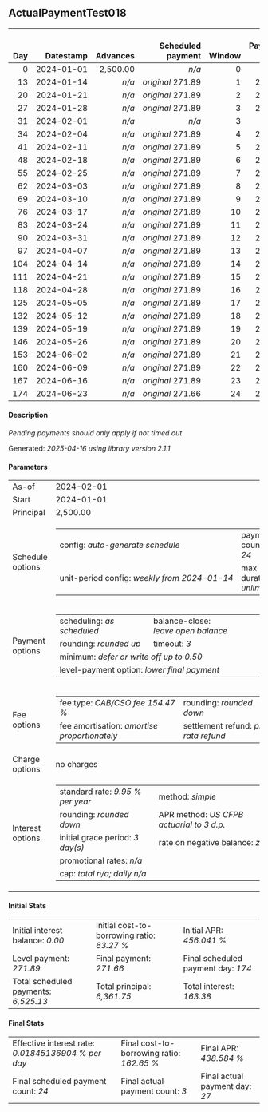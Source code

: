 <h2>ActualPaymentTest018</h2>
<table>
    <thead style="vertical-align: bottom;">
        <th style="text-align: right;">Day</th>
        <th style="text-align: right;">Datestamp</th>
        <th style="text-align: right;">Advances</th>
        <th style="text-align: right;">Scheduled payment</th>
        <th style="text-align: right;">Window</th>
        <th style="text-align: right;">Payment due</th>
        <th style="text-align: right;">Actual payments</th>
        <th style="text-align: right;">Generated payment</th>
        <th style="text-align: right;">Net effect</th>
        <th style="text-align: right;">Payment status</th>
        <th style="text-align: right;">Balance status</th>
        <th style="text-align: right;">Simple interest</th>
        <th style="text-align: right;">New interest</th>
        <th style="text-align: right;">New charges</th>
        <th style="text-align: right;">Principal portion</th>
        <th style="text-align: right;">Fee portion</th>
        <th style="text-align: right;">Interest portion</th>
        <th style="text-align: right;">Charges portion</th>
        <th style="text-align: right;">Fee refund</th>
        <th style="text-align: right;">Principal balance</th>
        <th style="text-align: right;">Fee balance</th>
        <th style="text-align: right;">Interest balance</th>
        <th style="text-align: right;">Charges balance</th>
        <th style="text-align: right;">Settlement figure</th>
        <th style="text-align: right;">Fee refund if&nbsp;settled</th>
    </thead>
    <tr style="text-align: right;">
        <td class="ci00">0</td>
        <td class="ci01" style="white-space: nowrap;">2024-01-01</td>
        <td class="ci02">2,500.00</td>
        <td class="ci03" style="white-space: nowrap;"><i>n/a<i></td>
        <td class="ci04">0</td>
        <td class="ci05">0.00</td>
        <td class="ci06"><i>n/a</i></td>
        <td class="ci07"><i>n/a</i></td>
        <td class="ci08">0.00</td>
        <td class="ci09"><i>none&nbsp;scheduled</i></td>
        <td class="ci10">open</td>
        <td class="ci13">0.0000</td>
        <td class="ci14">0.0000</td>
        <td class="ci15"><i>n/a</i></td>
        <td class="ci16">0.00</td>
        <td class="ci17">0.00</td>
        <td class="ci18">0.00</td>
        <td class="ci19">0.00</td>
        <td class="ci20">0.00</td>
        <td class="ci21">2,500.00</td>
        <td class="ci22">3,861.75</td>
        <td class="ci23">0.0000</td>
        <td class="ci24">0.00</td>
        <td class="ci25">6,361.75</td>
        <td class="ci26">3,861.75</td>
    </tr>
    <tr style="text-align: right;">
        <td class="ci00">13</td>
        <td class="ci01" style="white-space: nowrap;">2024-01-14</td>
        <td class="ci02"><i>n/a</i></td>
        <td class="ci03" style="white-space: nowrap;"><i>original</i> 271.89</td>
        <td class="ci04">1</td>
        <td class="ci05">271.89</td>
        <td class="ci06"><i>confirmed</i>&nbsp;271.89</td>
        <td class="ci07"><i>n/a</i></td>
        <td class="ci08">271.89</td>
        <td class="ci09"><i>payment&nbsp;made</i></td>
        <td class="ci10">open</td>
        <td class="ci13">22.5450</td>
        <td class="ci14">22.5450</td>
        <td class="ci15"><i>n/a</i></td>
        <td class="ci16">97.98</td>
        <td class="ci17">151.37</td>
        <td class="ci18">22.54</td>
        <td class="ci19">0.00</td>
        <td class="ci20">3,573.23</td>
        <td class="ci21">2,402.02</td>
        <td class="ci22">3,710.38</td>
        <td class="ci23">0.0000</td>
        <td class="ci24">0.00</td>
        <td class="ci25">2,539.17</td>
        <td class="ci26">3,573.23</td>
    </tr>
    <tr style="text-align: right;">
        <td class="ci00">20</td>
        <td class="ci01" style="white-space: nowrap;">2024-01-21</td>
        <td class="ci02"><i>n/a</i></td>
        <td class="ci03" style="white-space: nowrap;"><i>original</i> 271.89</td>
        <td class="ci04">2</td>
        <td class="ci05">271.89</td>
        <td class="ci06">271.89&nbsp;<i>timed&nbsp;out</i></td>
        <td class="ci07"><i>n/a</i></td>
        <td class="ci08">0.00</td>
        <td class="ci09"><i>missed&nbsp;payment</i></td>
        <td class="ci10">open</td>
        <td class="ci13">11.6638</td>
        <td class="ci14">11.6638</td>
        <td class="ci15"><i>n/a</i></td>
        <td class="ci16">0.00</td>
        <td class="ci17">0.00</td>
        <td class="ci18">0.00</td>
        <td class="ci19">0.00</td>
        <td class="ci20">3,417.88</td>
        <td class="ci21">2,402.02</td>
        <td class="ci22">3,710.38</td>
        <td class="ci23">11.6638</td>
        <td class="ci24">0.00</td>
        <td class="ci25">2,706.18</td>
        <td class="ci26">3,417.88</td>
    </tr>
    <tr style="text-align: right;">
        <td class="ci00">27</td>
        <td class="ci01" style="white-space: nowrap;">2024-01-28</td>
        <td class="ci02"><i>n/a</i></td>
        <td class="ci03" style="white-space: nowrap;"><i>original</i> 271.89</td>
        <td class="ci04">3</td>
        <td class="ci05">271.89</td>
        <td class="ci06">271.89&nbsp;<i>timed&nbsp;out</i></td>
        <td class="ci07"><i>n/a</i></td>
        <td class="ci08">0.00</td>
        <td class="ci09"><i>missed&nbsp;payment</i></td>
        <td class="ci10">open</td>
        <td class="ci13">11.6638</td>
        <td class="ci14">11.6638</td>
        <td class="ci15"><i>n/a</i></td>
        <td class="ci16">0.00</td>
        <td class="ci17">0.00</td>
        <td class="ci18">0.00</td>
        <td class="ci19">0.00</td>
        <td class="ci20">3,262.52</td>
        <td class="ci21">2,402.02</td>
        <td class="ci22">3,710.38</td>
        <td class="ci23">23.3276</td>
        <td class="ci24">0.00</td>
        <td class="ci25">2,873.20</td>
        <td class="ci26">3,262.52</td>
    </tr>
    <tr style="text-align: right;">
        <td class="ci00">31</td>
        <td class="ci01" style="white-space: nowrap;">2024-02-01</td>
        <td class="ci02"><i>n/a</i></td>
        <td class="ci03" style="white-space: nowrap;"><i>n/a<i></td>
        <td class="ci04">3</td>
        <td class="ci05">0.00</td>
        <td class="ci06"><i>n/a</i></td>
        <td class="ci07"><i>n/a</i></td>
        <td class="ci08">0.00</td>
        <td class="ci09"><i>information&nbsp;only</i></td>
        <td class="ci10">open</td>
        <td class="ci13">6.6650</td>
        <td class="ci14">6.6650</td>
        <td class="ci15"><i>n/a</i></td>
        <td class="ci16">0.00</td>
        <td class="ci17">0.00</td>
        <td class="ci18">0.00</td>
        <td class="ci19">0.00</td>
        <td class="ci20">3,173.74</td>
        <td class="ci21">2,402.02</td>
        <td class="ci22">3,710.38</td>
        <td class="ci23">29.9926</td>
        <td class="ci24">0.00</td>
        <td class="ci25">2,968.65</td>
        <td class="ci26">3,173.74</td>
    </tr>
    <tr style="text-align: right;">
        <td class="ci00">34</td>
        <td class="ci01" style="white-space: nowrap;">2024-02-04</td>
        <td class="ci02"><i>n/a</i></td>
        <td class="ci03" style="white-space: nowrap;"><i>original</i> 271.89</td>
        <td class="ci04">4</td>
        <td class="ci05">271.89</td>
        <td class="ci06"><i>n/a</i></td>
        <td class="ci07"><i>n/a</i></td>
        <td class="ci08">271.89</td>
        <td class="ci09"><i>not&nbsp;yet&nbsp;due</i></td>
        <td class="ci10">open</td>
        <td class="ci13">4.9988</td>
        <td class="ci14">4.9988</td>
        <td class="ci15"><i>n/a</i></td>
        <td class="ci16">93.09</td>
        <td class="ci17">143.81</td>
        <td class="ci18">34.99</td>
        <td class="ci19">0.00</td>
        <td class="ci20">3,107.16</td>
        <td class="ci21">2,308.93</td>
        <td class="ci22">3,566.57</td>
        <td class="ci23">0.0000</td>
        <td class="ci24">0.00</td>
        <td class="ci25">3,040.23</td>
        <td class="ci26">3,107.16</td>
    </tr>
    <tr style="text-align: right;">
        <td class="ci00">41</td>
        <td class="ci01" style="white-space: nowrap;">2024-02-11</td>
        <td class="ci02"><i>n/a</i></td>
        <td class="ci03" style="white-space: nowrap;"><i>original</i> 271.89</td>
        <td class="ci04">5</td>
        <td class="ci05">271.89</td>
        <td class="ci06"><i>n/a</i></td>
        <td class="ci07"><i>n/a</i></td>
        <td class="ci08">271.89</td>
        <td class="ci09"><i>not&nbsp;yet&nbsp;due</i></td>
        <td class="ci10">open</td>
        <td class="ci13">11.2117</td>
        <td class="ci14">11.2117</td>
        <td class="ci15"><i>n/a</i></td>
        <td class="ci16">102.44</td>
        <td class="ci17">158.24</td>
        <td class="ci18">11.21</td>
        <td class="ci19">0.00</td>
        <td class="ci20">2,951.80</td>
        <td class="ci21">2,206.49</td>
        <td class="ci22">3,408.33</td>
        <td class="ci23">0.0000</td>
        <td class="ci24">0.00</td>
        <td class="ci25">2,934.91</td>
        <td class="ci26">2,951.80</td>
    </tr>
    <tr style="text-align: right;">
        <td class="ci00">48</td>
        <td class="ci01" style="white-space: nowrap;">2024-02-18</td>
        <td class="ci02"><i>n/a</i></td>
        <td class="ci03" style="white-space: nowrap;"><i>original</i> 271.89</td>
        <td class="ci04">6</td>
        <td class="ci05">271.89</td>
        <td class="ci06"><i>n/a</i></td>
        <td class="ci07"><i>n/a</i></td>
        <td class="ci08">271.89</td>
        <td class="ci09"><i>not&nbsp;yet&nbsp;due</i></td>
        <td class="ci10">open</td>
        <td class="ci13">10.7143</td>
        <td class="ci14">10.7143</td>
        <td class="ci15"><i>n/a</i></td>
        <td class="ci16">102.63</td>
        <td class="ci17">158.55</td>
        <td class="ci18">10.71</td>
        <td class="ci19">0.00</td>
        <td class="ci20">2,796.44</td>
        <td class="ci21">2,103.86</td>
        <td class="ci22">3,249.78</td>
        <td class="ci23">0.0000</td>
        <td class="ci24">0.00</td>
        <td class="ci25">2,829.09</td>
        <td class="ci26">2,796.44</td>
    </tr>
    <tr style="text-align: right;">
        <td class="ci00">55</td>
        <td class="ci01" style="white-space: nowrap;">2024-02-25</td>
        <td class="ci02"><i>n/a</i></td>
        <td class="ci03" style="white-space: nowrap;"><i>original</i> 271.89</td>
        <td class="ci04">7</td>
        <td class="ci05">271.89</td>
        <td class="ci06"><i>n/a</i></td>
        <td class="ci07"><i>n/a</i></td>
        <td class="ci08">271.89</td>
        <td class="ci09"><i>not&nbsp;yet&nbsp;due</i></td>
        <td class="ci10">open</td>
        <td class="ci13">10.2159</td>
        <td class="ci14">10.2159</td>
        <td class="ci15"><i>n/a</i></td>
        <td class="ci16">102.83</td>
        <td class="ci17">158.85</td>
        <td class="ci18">10.21</td>
        <td class="ci19">0.00</td>
        <td class="ci20">2,641.09</td>
        <td class="ci21">2,001.03</td>
        <td class="ci22">3,090.93</td>
        <td class="ci23">0.0000</td>
        <td class="ci24">0.00</td>
        <td class="ci25">2,722.76</td>
        <td class="ci26">2,641.09</td>
    </tr>
    <tr style="text-align: right;">
        <td class="ci00">62</td>
        <td class="ci01" style="white-space: nowrap;">2024-03-03</td>
        <td class="ci02"><i>n/a</i></td>
        <td class="ci03" style="white-space: nowrap;"><i>original</i> 271.89</td>
        <td class="ci04">8</td>
        <td class="ci05">271.89</td>
        <td class="ci06"><i>n/a</i></td>
        <td class="ci07"><i>n/a</i></td>
        <td class="ci08">271.89</td>
        <td class="ci09"><i>not&nbsp;yet&nbsp;due</i></td>
        <td class="ci10">open</td>
        <td class="ci13">9.7166</td>
        <td class="ci14">9.7166</td>
        <td class="ci15"><i>n/a</i></td>
        <td class="ci16">103.02</td>
        <td class="ci17">159.16</td>
        <td class="ci18">9.71</td>
        <td class="ci19">0.00</td>
        <td class="ci20">2,485.73</td>
        <td class="ci21">1,898.01</td>
        <td class="ci22">2,931.77</td>
        <td class="ci23">0.0000</td>
        <td class="ci24">0.00</td>
        <td class="ci25">2,615.94</td>
        <td class="ci26">2,485.73</td>
    </tr>
    <tr style="text-align: right;">
        <td class="ci00">69</td>
        <td class="ci01" style="white-space: nowrap;">2024-03-10</td>
        <td class="ci02"><i>n/a</i></td>
        <td class="ci03" style="white-space: nowrap;"><i>original</i> 271.89</td>
        <td class="ci04">9</td>
        <td class="ci05">271.89</td>
        <td class="ci06"><i>n/a</i></td>
        <td class="ci07"><i>n/a</i></td>
        <td class="ci08">271.89</td>
        <td class="ci09"><i>not&nbsp;yet&nbsp;due</i></td>
        <td class="ci10">open</td>
        <td class="ci13">9.2163</td>
        <td class="ci14">9.2163</td>
        <td class="ci15"><i>n/a</i></td>
        <td class="ci16">103.22</td>
        <td class="ci17">159.46</td>
        <td class="ci18">9.21</td>
        <td class="ci19">0.00</td>
        <td class="ci20">2,330.37</td>
        <td class="ci21">1,794.79</td>
        <td class="ci22">2,772.31</td>
        <td class="ci23">0.0000</td>
        <td class="ci24">0.00</td>
        <td class="ci25">2,508.62</td>
        <td class="ci26">2,330.37</td>
    </tr>
    <tr style="text-align: right;">
        <td class="ci00">76</td>
        <td class="ci01" style="white-space: nowrap;">2024-03-17</td>
        <td class="ci02"><i>n/a</i></td>
        <td class="ci03" style="white-space: nowrap;"><i>original</i> 271.89</td>
        <td class="ci04">10</td>
        <td class="ci05">271.89</td>
        <td class="ci06"><i>n/a</i></td>
        <td class="ci07"><i>n/a</i></td>
        <td class="ci08">271.89</td>
        <td class="ci09"><i>not&nbsp;yet&nbsp;due</i></td>
        <td class="ci10">open</td>
        <td class="ci13">8.7150</td>
        <td class="ci14">8.7150</td>
        <td class="ci15"><i>n/a</i></td>
        <td class="ci16">103.42</td>
        <td class="ci17">159.76</td>
        <td class="ci18">8.71</td>
        <td class="ci19">0.00</td>
        <td class="ci20">2,175.01</td>
        <td class="ci21">1,691.37</td>
        <td class="ci22">2,612.55</td>
        <td class="ci23">0.0000</td>
        <td class="ci24">0.00</td>
        <td class="ci25">2,400.80</td>
        <td class="ci26">2,175.01</td>
    </tr>
    <tr style="text-align: right;">
        <td class="ci00">83</td>
        <td class="ci01" style="white-space: nowrap;">2024-03-24</td>
        <td class="ci02"><i>n/a</i></td>
        <td class="ci03" style="white-space: nowrap;"><i>original</i> 271.89</td>
        <td class="ci04">11</td>
        <td class="ci05">271.89</td>
        <td class="ci06"><i>n/a</i></td>
        <td class="ci07"><i>n/a</i></td>
        <td class="ci08">271.89</td>
        <td class="ci09"><i>not&nbsp;yet&nbsp;due</i></td>
        <td class="ci10">open</td>
        <td class="ci13">8.2128</td>
        <td class="ci14">8.2128</td>
        <td class="ci15"><i>n/a</i></td>
        <td class="ci16">103.61</td>
        <td class="ci17">160.07</td>
        <td class="ci18">8.21</td>
        <td class="ci19">0.00</td>
        <td class="ci20">2,019.66</td>
        <td class="ci21">1,587.76</td>
        <td class="ci22">2,452.48</td>
        <td class="ci23">0.0000</td>
        <td class="ci24">0.00</td>
        <td class="ci25">2,292.47</td>
        <td class="ci26">2,019.66</td>
    </tr>
    <tr style="text-align: right;">
        <td class="ci00">90</td>
        <td class="ci01" style="white-space: nowrap;">2024-03-31</td>
        <td class="ci02"><i>n/a</i></td>
        <td class="ci03" style="white-space: nowrap;"><i>original</i> 271.89</td>
        <td class="ci04">12</td>
        <td class="ci05">271.89</td>
        <td class="ci06"><i>n/a</i></td>
        <td class="ci07"><i>n/a</i></td>
        <td class="ci08">271.89</td>
        <td class="ci09"><i>not&nbsp;yet&nbsp;due</i></td>
        <td class="ci10">open</td>
        <td class="ci13">7.7097</td>
        <td class="ci14">7.7097</td>
        <td class="ci15"><i>n/a</i></td>
        <td class="ci16">103.81</td>
        <td class="ci17">160.38</td>
        <td class="ci18">7.70</td>
        <td class="ci19">0.00</td>
        <td class="ci20">1,864.30</td>
        <td class="ci21">1,483.95</td>
        <td class="ci22">2,292.10</td>
        <td class="ci23">0.0000</td>
        <td class="ci24">0.00</td>
        <td class="ci25">2,183.64</td>
        <td class="ci26">1,864.30</td>
    </tr>
    <tr style="text-align: right;">
        <td class="ci00">97</td>
        <td class="ci01" style="white-space: nowrap;">2024-04-07</td>
        <td class="ci02"><i>n/a</i></td>
        <td class="ci03" style="white-space: nowrap;"><i>original</i> 271.89</td>
        <td class="ci04">13</td>
        <td class="ci05">271.89</td>
        <td class="ci06"><i>n/a</i></td>
        <td class="ci07"><i>n/a</i></td>
        <td class="ci08">271.89</td>
        <td class="ci09"><i>not&nbsp;yet&nbsp;due</i></td>
        <td class="ci10">open</td>
        <td class="ci13">7.2055</td>
        <td class="ci14">7.2055</td>
        <td class="ci15"><i>n/a</i></td>
        <td class="ci16">104.01</td>
        <td class="ci17">160.68</td>
        <td class="ci18">7.20</td>
        <td class="ci19">0.00</td>
        <td class="ci20">1,708.94</td>
        <td class="ci21">1,379.94</td>
        <td class="ci22">2,131.42</td>
        <td class="ci23">0.0000</td>
        <td class="ci24">0.00</td>
        <td class="ci25">2,074.31</td>
        <td class="ci26">1,708.94</td>
    </tr>
    <tr style="text-align: right;">
        <td class="ci00">104</td>
        <td class="ci01" style="white-space: nowrap;">2024-04-14</td>
        <td class="ci02"><i>n/a</i></td>
        <td class="ci03" style="white-space: nowrap;"><i>original</i> 271.89</td>
        <td class="ci04">14</td>
        <td class="ci05">271.89</td>
        <td class="ci06"><i>n/a</i></td>
        <td class="ci07"><i>n/a</i></td>
        <td class="ci08">271.89</td>
        <td class="ci09"><i>not&nbsp;yet&nbsp;due</i></td>
        <td class="ci10">open</td>
        <td class="ci13">6.7004</td>
        <td class="ci14">6.7004</td>
        <td class="ci15"><i>n/a</i></td>
        <td class="ci16">104.21</td>
        <td class="ci17">160.98</td>
        <td class="ci18">6.70</td>
        <td class="ci19">0.00</td>
        <td class="ci20">1,553.58</td>
        <td class="ci21">1,275.73</td>
        <td class="ci22">1,970.44</td>
        <td class="ci23">0.0000</td>
        <td class="ci24">0.00</td>
        <td class="ci25">1,964.48</td>
        <td class="ci26">1,553.58</td>
    </tr>
    <tr style="text-align: right;">
        <td class="ci00">111</td>
        <td class="ci01" style="white-space: nowrap;">2024-04-21</td>
        <td class="ci02"><i>n/a</i></td>
        <td class="ci03" style="white-space: nowrap;"><i>original</i> 271.89</td>
        <td class="ci04">15</td>
        <td class="ci05">271.89</td>
        <td class="ci06"><i>n/a</i></td>
        <td class="ci07"><i>n/a</i></td>
        <td class="ci08">271.89</td>
        <td class="ci09"><i>not&nbsp;yet&nbsp;due</i></td>
        <td class="ci10">open</td>
        <td class="ci13">6.1944</td>
        <td class="ci14">6.1944</td>
        <td class="ci15"><i>n/a</i></td>
        <td class="ci16">104.41</td>
        <td class="ci17">161.29</td>
        <td class="ci18">6.19</td>
        <td class="ci19">0.00</td>
        <td class="ci20">1,398.22</td>
        <td class="ci21">1,171.32</td>
        <td class="ci22">1,809.15</td>
        <td class="ci23">0.0000</td>
        <td class="ci24">0.00</td>
        <td class="ci25">1,854.14</td>
        <td class="ci26">1,398.22</td>
    </tr>
    <tr style="text-align: right;">
        <td class="ci00">118</td>
        <td class="ci01" style="white-space: nowrap;">2024-04-28</td>
        <td class="ci02"><i>n/a</i></td>
        <td class="ci03" style="white-space: nowrap;"><i>original</i> 271.89</td>
        <td class="ci04">16</td>
        <td class="ci05">271.89</td>
        <td class="ci06"><i>n/a</i></td>
        <td class="ci07"><i>n/a</i></td>
        <td class="ci08">271.89</td>
        <td class="ci09"><i>not&nbsp;yet&nbsp;due</i></td>
        <td class="ci10">open</td>
        <td class="ci13">5.6874</td>
        <td class="ci14">5.6874</td>
        <td class="ci15"><i>n/a</i></td>
        <td class="ci16">104.61</td>
        <td class="ci17">161.60</td>
        <td class="ci18">5.68</td>
        <td class="ci19">0.00</td>
        <td class="ci20">1,242.87</td>
        <td class="ci21">1,066.71</td>
        <td class="ci22">1,647.55</td>
        <td class="ci23">0.0000</td>
        <td class="ci24">0.00</td>
        <td class="ci25">1,743.28</td>
        <td class="ci26">1,242.87</td>
    </tr>
    <tr style="text-align: right;">
        <td class="ci00">125</td>
        <td class="ci01" style="white-space: nowrap;">2024-05-05</td>
        <td class="ci02"><i>n/a</i></td>
        <td class="ci03" style="white-space: nowrap;"><i>original</i> 271.89</td>
        <td class="ci04">17</td>
        <td class="ci05">271.89</td>
        <td class="ci06"><i>n/a</i></td>
        <td class="ci07"><i>n/a</i></td>
        <td class="ci08">271.89</td>
        <td class="ci09"><i>not&nbsp;yet&nbsp;due</i></td>
        <td class="ci10">open</td>
        <td class="ci13">5.1794</td>
        <td class="ci14">5.1794</td>
        <td class="ci15"><i>n/a</i></td>
        <td class="ci16">104.81</td>
        <td class="ci17">161.91</td>
        <td class="ci18">5.17</td>
        <td class="ci19">0.00</td>
        <td class="ci20">1,087.51</td>
        <td class="ci21">961.90</td>
        <td class="ci22">1,485.64</td>
        <td class="ci23">0.0000</td>
        <td class="ci24">0.00</td>
        <td class="ci25">1,631.92</td>
        <td class="ci26">1,087.51</td>
    </tr>
    <tr style="text-align: right;">
        <td class="ci00">132</td>
        <td class="ci01" style="white-space: nowrap;">2024-05-12</td>
        <td class="ci02"><i>n/a</i></td>
        <td class="ci03" style="white-space: nowrap;"><i>original</i> 271.89</td>
        <td class="ci04">18</td>
        <td class="ci05">271.89</td>
        <td class="ci06"><i>n/a</i></td>
        <td class="ci07"><i>n/a</i></td>
        <td class="ci08">271.89</td>
        <td class="ci09"><i>not&nbsp;yet&nbsp;due</i></td>
        <td class="ci10">open</td>
        <td class="ci13">4.6704</td>
        <td class="ci14">4.6704</td>
        <td class="ci15"><i>n/a</i></td>
        <td class="ci16">105.01</td>
        <td class="ci17">162.21</td>
        <td class="ci18">4.67</td>
        <td class="ci19">0.00</td>
        <td class="ci20">932.15</td>
        <td class="ci21">856.89</td>
        <td class="ci22">1,323.43</td>
        <td class="ci23">0.0000</td>
        <td class="ci24">0.00</td>
        <td class="ci25">1,520.06</td>
        <td class="ci26">932.15</td>
    </tr>
    <tr style="text-align: right;">
        <td class="ci00">139</td>
        <td class="ci01" style="white-space: nowrap;">2024-05-19</td>
        <td class="ci02"><i>n/a</i></td>
        <td class="ci03" style="white-space: nowrap;"><i>original</i> 271.89</td>
        <td class="ci04">19</td>
        <td class="ci05">271.89</td>
        <td class="ci06"><i>n/a</i></td>
        <td class="ci07"><i>n/a</i></td>
        <td class="ci08">271.89</td>
        <td class="ci09"><i>not&nbsp;yet&nbsp;due</i></td>
        <td class="ci10">open</td>
        <td class="ci13">4.1605</td>
        <td class="ci14">4.1605</td>
        <td class="ci15"><i>n/a</i></td>
        <td class="ci16">105.21</td>
        <td class="ci17">162.52</td>
        <td class="ci18">4.16</td>
        <td class="ci19">0.00</td>
        <td class="ci20">776.79</td>
        <td class="ci21">751.68</td>
        <td class="ci22">1,160.91</td>
        <td class="ci23">0.0000</td>
        <td class="ci24">0.00</td>
        <td class="ci25">1,407.69</td>
        <td class="ci26">776.79</td>
    </tr>
    <tr style="text-align: right;">
        <td class="ci00">146</td>
        <td class="ci01" style="white-space: nowrap;">2024-05-26</td>
        <td class="ci02"><i>n/a</i></td>
        <td class="ci03" style="white-space: nowrap;"><i>original</i> 271.89</td>
        <td class="ci04">20</td>
        <td class="ci05">271.89</td>
        <td class="ci06"><i>n/a</i></td>
        <td class="ci07"><i>n/a</i></td>
        <td class="ci08">271.89</td>
        <td class="ci09"><i>not&nbsp;yet&nbsp;due</i></td>
        <td class="ci10">open</td>
        <td class="ci13">3.6496</td>
        <td class="ci14">3.6496</td>
        <td class="ci15"><i>n/a</i></td>
        <td class="ci16">105.41</td>
        <td class="ci17">162.84</td>
        <td class="ci18">3.64</td>
        <td class="ci19">0.00</td>
        <td class="ci20">621.44</td>
        <td class="ci21">646.27</td>
        <td class="ci22">998.07</td>
        <td class="ci23">0.0000</td>
        <td class="ci24">0.00</td>
        <td class="ci25">1,294.79</td>
        <td class="ci26">621.44</td>
    </tr>
    <tr style="text-align: right;">
        <td class="ci00">153</td>
        <td class="ci01" style="white-space: nowrap;">2024-06-02</td>
        <td class="ci02"><i>n/a</i></td>
        <td class="ci03" style="white-space: nowrap;"><i>original</i> 271.89</td>
        <td class="ci04">21</td>
        <td class="ci05">271.89</td>
        <td class="ci06"><i>n/a</i></td>
        <td class="ci07"><i>n/a</i></td>
        <td class="ci08">271.89</td>
        <td class="ci09"><i>not&nbsp;yet&nbsp;due</i></td>
        <td class="ci10">open</td>
        <td class="ci13">3.1378</td>
        <td class="ci14">3.1378</td>
        <td class="ci15"><i>n/a</i></td>
        <td class="ci16">105.61</td>
        <td class="ci17">163.15</td>
        <td class="ci18">3.13</td>
        <td class="ci19">0.00</td>
        <td class="ci20">466.08</td>
        <td class="ci21">540.66</td>
        <td class="ci22">834.92</td>
        <td class="ci23">0.0000</td>
        <td class="ci24">0.00</td>
        <td class="ci25">1,181.39</td>
        <td class="ci26">466.08</td>
    </tr>
    <tr style="text-align: right;">
        <td class="ci00">160</td>
        <td class="ci01" style="white-space: nowrap;">2024-06-09</td>
        <td class="ci02"><i>n/a</i></td>
        <td class="ci03" style="white-space: nowrap;"><i>original</i> 271.89</td>
        <td class="ci04">22</td>
        <td class="ci05">271.89</td>
        <td class="ci06"><i>n/a</i></td>
        <td class="ci07"><i>n/a</i></td>
        <td class="ci08">271.89</td>
        <td class="ci09"><i>not&nbsp;yet&nbsp;due</i></td>
        <td class="ci10">open</td>
        <td class="ci13">2.6249</td>
        <td class="ci14">2.6249</td>
        <td class="ci15"><i>n/a</i></td>
        <td class="ci16">105.81</td>
        <td class="ci17">163.46</td>
        <td class="ci18">2.62</td>
        <td class="ci19">0.00</td>
        <td class="ci20">310.72</td>
        <td class="ci21">434.85</td>
        <td class="ci22">671.46</td>
        <td class="ci23">0.0000</td>
        <td class="ci24">0.00</td>
        <td class="ci25">1,067.48</td>
        <td class="ci26">310.72</td>
    </tr>
    <tr style="text-align: right;">
        <td class="ci00">167</td>
        <td class="ci01" style="white-space: nowrap;">2024-06-16</td>
        <td class="ci02"><i>n/a</i></td>
        <td class="ci03" style="white-space: nowrap;"><i>original</i> 271.89</td>
        <td class="ci04">23</td>
        <td class="ci05">271.89</td>
        <td class="ci06"><i>n/a</i></td>
        <td class="ci07"><i>n/a</i></td>
        <td class="ci08">271.89</td>
        <td class="ci09"><i>not&nbsp;yet&nbsp;due</i></td>
        <td class="ci10">open</td>
        <td class="ci13">2.1111</td>
        <td class="ci14">2.1111</td>
        <td class="ci15"><i>n/a</i></td>
        <td class="ci16">106.01</td>
        <td class="ci17">163.77</td>
        <td class="ci18">2.11</td>
        <td class="ci19">0.00</td>
        <td class="ci20">155.36</td>
        <td class="ci21">328.84</td>
        <td class="ci22">507.69</td>
        <td class="ci23">0.0000</td>
        <td class="ci24">0.00</td>
        <td class="ci25">953.06</td>
        <td class="ci26">155.36</td>
    </tr>
    <tr style="text-align: right;">
        <td class="ci00">174</td>
        <td class="ci01" style="white-space: nowrap;">2024-06-23</td>
        <td class="ci02"><i>n/a</i></td>
        <td class="ci03" style="white-space: nowrap;"><i>original</i> 271.66</td>
        <td class="ci04">24</td>
        <td class="ci05">271.66</td>
        <td class="ci06"><i>n/a</i></td>
        <td class="ci07"><i>n/a</i></td>
        <td class="ci08">271.66</td>
        <td class="ci09"><i>not&nbsp;yet&nbsp;due</i></td>
        <td class="ci10">open</td>
        <td class="ci13">1.5963</td>
        <td class="ci14">1.5963</td>
        <td class="ci15"><i>n/a</i></td>
        <td class="ci16">106.13</td>
        <td class="ci17">163.94</td>
        <td class="ci18">1.59</td>
        <td class="ci19">0.00</td>
        <td class="ci20">0.00</td>
        <td class="ci21">222.71</td>
        <td class="ci22">343.75</td>
        <td class="ci23">0.0000</td>
        <td class="ci24">0.00</td>
        <td class="ci25">838.12</td>
        <td class="ci26">0.00</td>
    </tr>
</table>

<h4>Description</h4>
<p><i>Pending payments should only apply if not timed out</i></p>
<p>Generated: <i>2025-04-16 using library version 2.1.1</i></p>
<h4>Parameters</h4>
<table>
    <tr>
        <td>As-of</td>
        <td>2024-02-01</td>
    </tr>
    <tr>
        <td>Start</td>
        <td>2024-01-01</td>
    </tr>
    <tr>
        <td>Principal</td>
        <td>2,500.00</td>
    </tr>
    <tr>
        <td>Schedule options</td>
        <td>
            <table>
                <tr>
                    <td>config: <i>auto-generate schedule</i></td>
                    <td>payment count: <i>24</i></td>
                </tr>
                <tr>
                    <td style="white-space: nowrap;">unit-period config: <i>weekly from 2024-01-14</i></td>
                    <td>max duration: <i>unlimited</i></td>
                </tr>
            </table>
        </td>
    </tr>
    <tr>
        <td>Payment options</td>
        <td>
            <table>
                <tr>
                    <td>scheduling: <i>as scheduled</i></td>
                    <td>balance-close: <i>leave&nbsp;open&nbsp;balance</i></td>
                </tr>
                <tr>
                    <td>rounding: <i>rounded up</i></td>
                    <td>timeout: <i>3</i></td>
                </tr>
                <tr>
                    <td colspan='2'>minimum: <i>defer&nbsp;or&nbsp;write&nbsp;off&nbsp;up&nbsp;to&nbsp;0.50</i></td>
                </tr>
                <tr>
                    <td colspan='2'>level-payment option: <i>lower&nbsp;final&nbsp;payment</i></td>
                </tr>
            </table>
        </td>
    </tr>
    <tr>
        <td>Fee options</td>
        <td>
            <table>
                <tr>
                    <td>fee type: <i><i>CAB/CSO fee</i> 154.47 %</i></td>
                    <td>rounding: <i>rounded down</i></td>
                </tr>
                <tr>
                    <td>fee amortisation: <i>amortise proportionately</i></td>
                    <td>settlement refund: <i>pro-rata refund</i></td>
                </tr>
            </table>
        </td>
    </tr>
    <tr>
        <td>Charge options</td>
        <td>no charges
        </td>
    </tr>
    <tr>
        <td>Interest options</td>
        <td>
            <table>
                <tr>
                    <td>standard rate: <i>9.95 % per year</i></td>
                    <td>method: <i>simple</i></td>
                </tr>
                <tr>
                    <td>rounding: <i>rounded down</i></td>
                    <td>APR method: <i>US CFPB actuarial to 3 d.p.</i></td>
                </tr>
                <tr>
                    <td>initial grace period: <i>3 day(s)</i></td>
                    <td>rate on negative balance: <i>zero</i></td>
                </tr>
                <tr>
                    <td colspan="2">promotional rates: <i><i>n/a</i></i></td>
                </tr>
                <tr>
                    <td colspan="2">cap: <i>total <i>n/a</i>; daily <i>n/a</i></td>
                </tr>
            </table>
        </td>
    </tr>
</table>
<h4>Initial Stats</h4>
<table>
    <tr>
        <td>Initial interest balance: <i>0.00</i></td>
        <td>Initial cost-to-borrowing ratio: <i>63.27 %</i></td>
        <td>Initial APR: <i>456.041 %</i></td>
    </tr>
    <tr>
        <td>Level payment: <i>271.89</i></td>
        <td>Final payment: <i>271.66</i></td>
        <td>Final scheduled payment day: <i>174</i></td>
    </tr>
    <tr>
        <td>Total scheduled payments: <i>6,525.13</i></td>
        <td>Total principal: <i>6,361.75</i></td>
        <td>Total interest: <i>163.38</i></td>
    </tr>
</table>

<h4>Final Stats</h4>
<table>
    <tr>
        <td>Effective interest rate: <i>0.01845136904 % per day</i></td>
        <td>Final cost-to-borrowing ratio: <i>162.65 %</i></td>
        <td>Final APR: <i>438.584 %</i></td>
    </tr>
    <tr>
        <td>Final scheduled payment count: <i>24</i></td>
        <td>Final actual payment count: <i>3</i></td>
        <td>Final actual payment day: <i>27</i></td>
    </tr>
</table>
